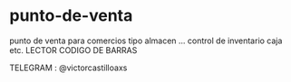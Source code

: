 # punto-de-venta
punto de venta para comercios tipo almacen ... control de inventario caja etc. LECTOR CODIGO DE BARRAS

TELEGRAM : @victorcastilloaxs
